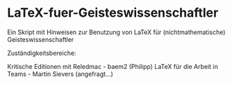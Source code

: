 # LaTeX-fuer-Geisteswissenschaftler
Ein Skript mit Hinweisen zur Benutzung von LaTeX für (nichtmathematische) Geisteswissenschaftler


Zuständigkeitsbereiche:

Kritische Editionen mit Reledmac - baem2 (Philipp)
LaTeX für die Arbeit in Teams - Martin Sievers (angefragt...)
